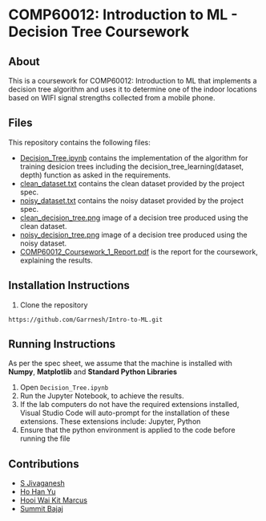 # COMP60012: Introduction to ML - Decision Tree Coursework
## About
This is a coursework for COMP60012: Introduction to ML that implements a decision tree algorithm and uses it to determine one of the indoor locations based on WIFI signal strengths collected from a mobile phone.

## Files
This repository contains the following files:
- [Decision_Tree.ipynb](https://github.com/Garrnesh/Intro-to-ML/blob/main/Decision_Tree.ipynb) contains the implementation of the algorithm for training desicion trees including the decision_tree_learning(dataset, depth) function as asked in the requirements.
- [clean_dataset.txt](https://github.com/Garrnesh/Intro-to-ML/blob/main/clean_dataset.txt) contains the clean dataset provided by the project spec.
- [noisy_dataset.txt](https://github.com/Garrnesh/Intro-to-ML/blob/main/noisy_dataset.txt) contains the noisy dataset provided by the project spec.
- [clean_decision_tree.png](https://github.com/Garrnesh/Intro-to-ML/blob/main/clean_decision_tree.png) image of a decision tree produced using the clean dataset.
- [noisy_decision_tree.png](https://github.com/Garrnesh/Intro-to-ML/blob/main/noisy_decision_tree.png) image of a decision tree produced using the noisy dataset.
- [COMP60012_Coursework_1_Report.pdf]([https://github.com/Garrnesh/Intro-to-ML/blob/main/noisy_decision_tree.png](https://github.com/Garrnesh/Introduction-to-Machine-Learning-Coursework-1-Decision-Trees/blob/main/COMP60012_Coursework_1_Report.pdf)) is the report for the coursework, explaining the results.

## Installation Instructions
1. Clone the repository
```
https://github.com/Garrnesh/Intro-to-ML.git
```
## Running Instructions
As per the spec sheet, we assume that the machine is installed with **Numpy**, **Matplotlib** and **Standard Python Libraries**
1. Open `Decision_Tree.ipynb`
2. Run the Jupyter Notebook, to achieve the results.
3. If the lab computers do not have the required extensions installed, Visual Studio Code will auto-prompt for the installation of these     
extensions. These extensions include: Jupyter, Python
4. Ensure that the python environment is applied to the code before running the file

## Contributions
- [S Jivaganesh](https://github.com/Garrnesh)
- [Ho Han Yu](https://github.com/hohanyu)
- [Hooi Wai Kit Marcus](https://github.com/marcushooi)
- [Summit Bajaj](https://github.com/summitbajaj)
